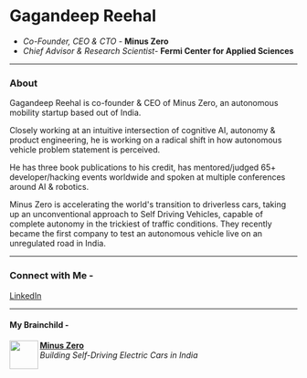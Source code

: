 # Gagandeep Reehal
- *Co-Founder, CEO & CTO -* **Minus Zero**
- *Chief Advisor & Research Scientist-* **Fermi Center for Applied Sciences**
____
### About

Gagandeep Reehal is co-founder & CEO of Minus Zero, an autonomous mobility startup based out of India.

Closely working at an intuitive intersection of cognitive AI, autonomy & product engineering, he is working on a radical shift in how autonomous vehicle problem statement is perceived.

He has three book publications to his credit, has mentored/judged 65+ developer/hacking events worldwide and spoken at multiple conferences around AI & robotics.

Minus Zero is accelerating the world's transition to driverless cars, taking up an unconventional approach to Self Driving Vehicles, capable of complete autonomy in the trickiest of traffic conditions. They recently became the first company to test an autonomous vehicle live on an unregulated road in India.

____
### Connect with Me -

[LinkedIn](https://www.linkedin.com/in/gagandeepreehal/)

___
#### My Brainchild -
<p> <img align="left" src="https://avatars3.githubusercontent.com/u/70444900?s=180&v=4" width="50" height="50" />
  <b> <a href="https://minuszero.in"> Minus Zero </a> </b> <br>
  <i> Building Self-Driving Electric Cars in India </i> </p>

